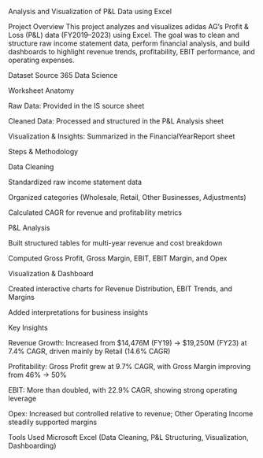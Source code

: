 Analysis and Visualization of P&L Data using Excel

Project Overview
This project analyzes and visualizes adidas AG’s Profit & Loss (P&L) data (FY2019–2023) using Excel. The goal was to clean and structure raw income statement data, perform financial analysis, and build dashboards to highlight revenue trends, profitability, EBIT performance, and operating expenses.

Dataset Source
365 Data Science

Worksheet Anatomy

Raw Data: Provided in the IS source sheet

Cleaned Data: Processed and structured in the P&L Analysis sheet

Visualization & Insights: Summarized in the FinancialYearReport sheet

Steps & Methodology

Data Cleaning

Standardized raw income statement data

Organized categories (Wholesale, Retail, Other Businesses, Adjustments)

Calculated CAGR for revenue and profitability metrics

P&L Analysis

Built structured tables for multi-year revenue and cost breakdown

Computed Gross Profit, Gross Margin, EBIT, EBIT Margin, and Opex

Visualization & Dashboard

Created interactive charts for Revenue Distribution, EBIT Trends, and Margins

Added interpretations for business insights

Key Insights

Revenue Growth: Increased from $14,476M (FY19) → $19,250M (FY23) at 7.4% CAGR, driven mainly by Retail (14.6% CAGR)

Profitability: Gross Profit grew at 9.7% CAGR, with Gross Margin improving from 46% → 50%

EBIT: More than doubled, with 22.9% CAGR, showing strong operating leverage

Opex: Increased but controlled relative to revenue; Other Operating Income steadily supported margins

Tools Used
Microsoft Excel (Data Cleaning, P&L Structuring, Visualization, Dashboarding)
